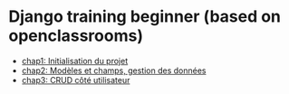 # Django training beginner (based on openclassrooms)

   - [chap1: Initialisation du projet](https://github.com/francksaounde/django-training-beginner/blob/main/chap1.md)
   - [chap2: Modèles et champs, gestion des données](https://github.com/francksaounde/django-training-beginner/blob/main/chap2.md)
   - [chap3: CRUD côté utilisateur ](https://github.com/francksaounde/django-training-beginner/blob/main/chap3.md)
